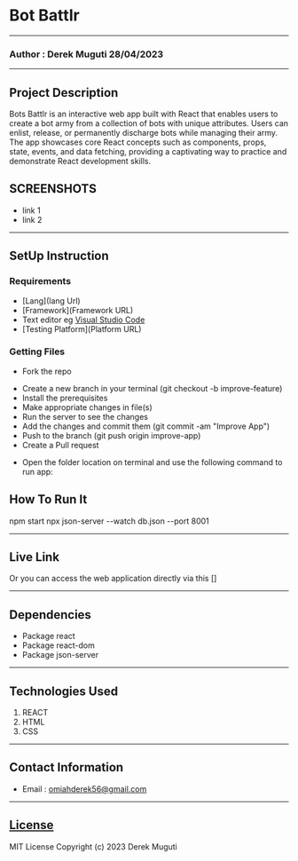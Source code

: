 # Bot Battlr 
*****
### Author : Derek Muguti 28/04/2023
****
## Project Description
Bots Battlr is an interactive web app built with React that enables users to create a bot army from a collection of bots with unique attributes. Users can enlist, release, or permanently discharge bots while managing their army. The app showcases core React concepts such as components, props, state, events, and data fetching, providing a captivating way to practice and demonstrate React development skills.

## SCREENSHOTS
- link 1
- link 2


********
## SetUp Instruction
### Requirements
* [Lang](lang Url)
* [Framework](Framework URL)
* Text editor eg [Visual Studio Code](https://code.visualstudio.com/download)
* [Testing Platform](Platform URL)


### Getting Files
* Fork the repo
- Create a new branch in your terminal (git checkout -b improve-feature)
- Install the prerequisites
- Make appropriate changes in file(s)
- Run the server to see the changes
- Add the changes and commit them (git commit -am "Improve App")
- Push to the branch (git push origin improve-app)
- Create a Pull request
* Open the folder location on terminal and use the following command to run app:

## How To Run It
npm start
npx json-server --watch db.json --port 8001
*****
## Live Link
Or you can access the web application directly via this []
*****
## Dependencies
- Package react
- Package react-dom
- Package json-server

*****
## Technologies Used
1. REACT
2. HTML
3. CSS
*****
## Contact Information
* Email : omiahderek56@gmail.com
*****
## [License](LICENSE)
MIT License
Copyright (c) 2023 Derek Muguti